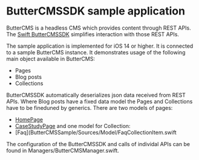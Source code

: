 # ButterCMSSDK sample application
ButterCMS is a headless CMS which provides content through REST APIs. The [Swift ButterCMSSDK](https://github.com/ButterCMS/buttercms-swift) simplifies interaction with those REST APIs. 

The sample application is implemented for iOS 14 or higher. It is connected to a sample ButterCMS instance. It demonstrates usage of the following main object available in ButterCMS:

* Pages
* Blog posts
* Collections

ButterCMSSDK automatically deserializes json data received from REST APIs. Where Blog posts have a fixed data model the Pages and Collections have to be fineduned by generics. There are two models of pages:

* [HomePage](ButterCMSSample/Sources/Model/HomePageFields.swift) 
* [CaseStudyPage](ButterCMSSample/Sources/Model/CaseStudyPageFields.swift)
    and one model for Collection:
* [Faq](ButterCMSSample/Sources/Model/FaqCollectionItem.swift
    
The configuration of the ButterCMSSDK and calls of individal APIs can be found in Managers/ButterCMSManager.swift.

 

